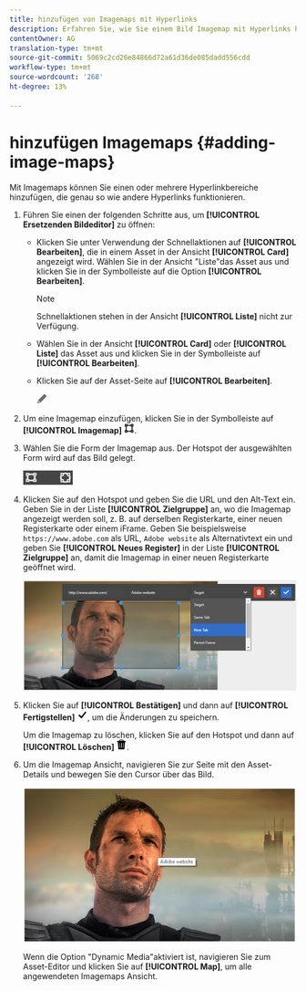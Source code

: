 ```yaml
---
title: hinzufügen von Imagemaps mit Hyperlinks
description: Erfahren Sie, wie Sie einem Bild Imagemap mit Hyperlinks hinzufügen.
contentOwner: AG
translation-type: tm+mt
source-git-commit: 5069c2cd26e84866d72a61d36de085dadd556cdd
workflow-type: tm+mt
source-wordcount: '268'
ht-degree: 13%

---
```



# hinzufügen Imagemaps {#adding-image-maps}

Mit Imagemaps können Sie einen oder mehrere Hyperlinkbereiche hinzufügen, die genau so wie andere Hyperlinks funktionieren.

1. Führen Sie einen der folgenden Schritte aus, um **[!UICONTROL Ersetzenden Bildeditor]** zu öffnen:

   * Klicken Sie unter Verwendung der Schnellaktionen auf **[!UICONTROL Bearbeiten]**, die in einem Asset in der Ansicht **[!UICONTROL Card]** angezeigt wird. Wählen Sie in der Ansicht &quot;Liste&quot;das Asset aus und klicken Sie in der Symbolleiste auf die Option **[!UICONTROL Bearbeiten]**.

      >[!NOTE]
      >
      >Schnellaktionen stehen in der Ansicht **[!UICONTROL Liste]** nicht zur Verfügung.

   * Wählen Sie in der Ansicht **[!UICONTROL Card]** oder **[!UICONTROL Liste]** das Asset aus und klicken Sie in der Symbolleiste auf **[!UICONTROL Bearbeiten]**.
   * Klicken Sie auf der Asset-Seite auf **[!UICONTROL Bearbeiten]**.

      ![Bearbeitungsoption](assets/do-not-localize/edit_icon.png)

1. Um eine Imagemap einzufügen, klicken Sie in der Symbolleiste auf **[!UICONTROL Imagemap]** ![Imagemap](assets/do-not-localize/image-map-icon.png).
1. Wählen Sie die Form der Imagemap aus. Der Hotspot der ausgewählten Form wird auf das Bild gelegt.

   ![chlimage_1-422](assets/chlimage_1-422.png)

1. Klicken Sie auf den Hotspot und geben Sie die URL und den Alt-Text ein. Geben Sie in der Liste **[!UICONTROL Zielgruppe]** an, wo die Imagemap angezeigt werden soll, z. B. auf derselben Registerkarte, einer neuen Registerkarte oder einem iFrame. Geben Sie beispielsweise `https://www.adobe.com` als URL, `Adobe website` als Alternativtext ein und geben Sie **[!UICONTROL Neues Register]** in der Liste **[!UICONTROL Zielgruppe]** an, damit die Imagemap in einer neuen Registerkarte geöffnet wird.

   ![chlimage_1-423](assets/chlimage_1-423.png)

1. Klicken Sie auf **[!UICONTROL Bestätigen]** und dann auf **[!UICONTROL Fertigstellen]** ![Aktivieren Sie in der Symbolleiste die Option Fertig](assets/do-not-localize/check-ok-done-icon.png), um die Änderungen zu speichern.

   Um die Imagemap zu löschen, klicken Sie auf den Hotspot und dann auf **[!UICONTROL Löschen]** ![Löschen](assets/do-not-localize/delete-solid-line.png).

1. Um die Imagemap Ansicht, navigieren Sie zur Seite mit den Asset-Details und bewegen Sie den Cursor über das Bild.

   ![chlimage_1-426](assets/chlimage_1-426.png)

   Wenn die Option &quot;Dynamic Media&quot;aktiviert ist, navigieren Sie zum Asset-Editor und klicken Sie auf **[!UICONTROL Map]**, um alle angewendeten Imagemaps Ansicht.
